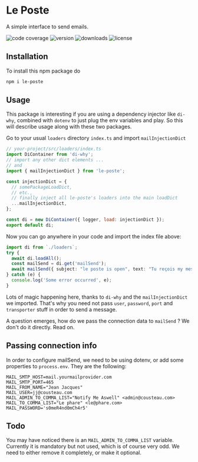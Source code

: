 # Le Poste

A simple interface to send emails.

![code coverage](https://img.shields.io/codecov/c/github/gbili/le-poste.svg)
![version](https://img.shields.io/npm/v/le-poste.svg)
![downloads](https://img.shields.io/npm/dm/le-poste.svg)
![license](https://img.shields.io/npm/l/le-poste.svg)

## Installation

To install this npm package do

```sh
npm i le-poste
```

## Usage

This package is interesting if you are using a dependency injector like `di-why`, combined with `dotenv` to just plug the env variables and play. So this will describe usage along with these two packages.

Go to your usual `loaders` directory `index.ts` and import `mailInjectionDict`

```js
// your-project/src/loaders/index.ts
import DiContainer from 'di-why';
// import any other dict elements ...
// and
import { mailInjectionDict } from 'le-poste';

const injectionDict = {
  // somePackageLoadDict,
  // etc.,
  // finally inject all le-poste's loaders into the main loadDict
  ...mailInjectionDict,
};

const di = new DiContainer({ logger, load: injectionDict });
export default di;
```

Now you can go anywhere in your code and import the index file above:

```ts
import di from `./loaders`;
try {
  await di.loadAll();
  const mailSend = di.get('mailSend');
  await mailSend({ subject: "le poste is open", text: "Tu reçois my message" });
} catch (e) {
  console.log('Some error occurred', e);
}
```

Lots of magic happening here, thanks to `di-why` and the `mailInjectionDict` we imported. That's why you need not pass `user`, `password`, `port` and `transporter` stuff in order to send a message.

A question emerges, how do we pass the connection data to `mailSend` ? We don't do it directly. Read on.

## Passing connection info

In order to configure mailSend, we need to be using dotenv, or add some properties to `process.env`. They are the following:

```env
MAIL_SMTP_HOST=mail.yourmailprovider.com
MAIL_SMTP_PORT=465
MAIL_FROM_NAME="Jean Jacques"
MAIL_USER=jj@cousteau.com
MAIL_ADMIN_TO_COMMA_LIST="Notify Me Aswell" <admin@cousteau.com>
MAIL_TO_COMMA_LIST="Le phare" <le@phare.com>
MAIL_PASSWORD='s0meR4nd0mCh4r5'
```

## Todo

You may have noticed there is an `MAIL_ADMIN_TO_COMMA_LIST` variable. Currently it is mandatory but not used, which is of course very odd. We need to either remove it completely, or make it optional.